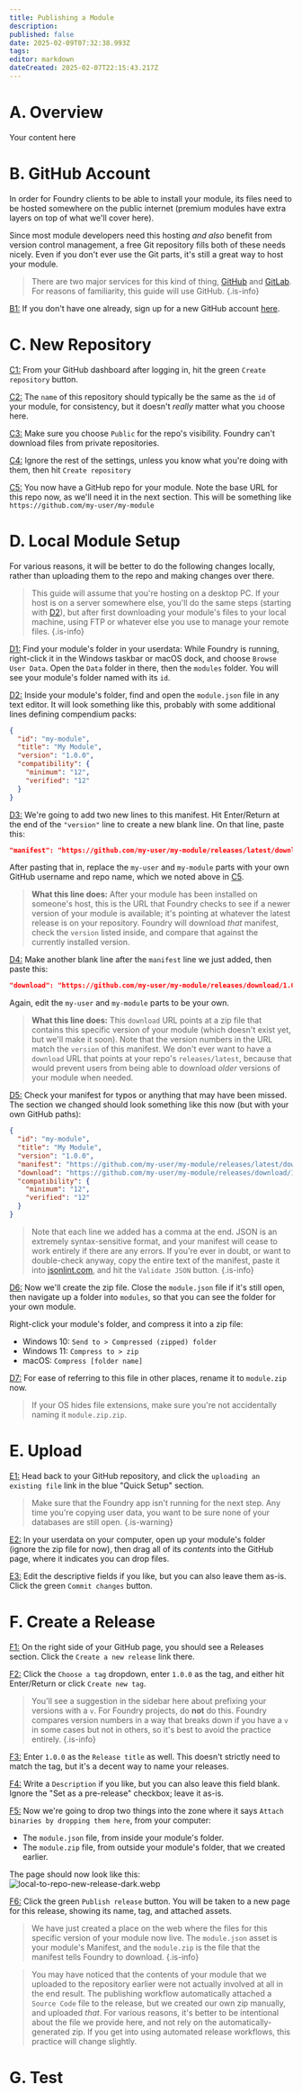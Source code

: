 ```yaml
---
title: Publishing a Module
description: 
published: false
date: 2025-02-09T07:32:38.993Z
tags: 
editor: markdown
dateCreated: 2025-02-07T22:15:43.217Z
---
```


# A. Overview
Your content here

# B. GitHub Account
In order for Foundry clients to be able to install your module, its files need to be hosted somewhere on the public internet (premium modules have extra layers on top of what we'll cover here).

Since most module developers need this hosting *and also* benefit from version control management, a free Git repository fills both of these needs nicely. Even if you don't ever use the Git parts, it's still a great way to host your module.

>There are two major services for this kind of thing, [GitHub](https://github.com/) and [GitLab](https://about.gitlab.com/). For reasons of familiarity, this guide will use GitHub. {.is-info}

<a id="B1" href="#B1">B1:</a> If you don't have one already, sign up for a new GitHub account [here](https://github.com/signup).

# C. New Repository
<a id="C1" href="#C1">C1:</a> From your GitHub dashboard after logging in, hit the green `Create repository` button.

<a id="C2" href="#C2">C2:</a> The `name` of this repository should typically be the same as the `id` of your module, for consistency, but it doesn't *really* matter what you choose here.

<a id="C3" href="#C3">C3:</a> Make sure you choose `Public` for the repo's visibility. Foundry can't download files from private repositories.

<a id="C4" href="#C4">C4:</a> Ignore the rest of the settings, unless you know what you're doing with them, then hit `Create repository`

<a id="C5" href="#C5">C5:</a> You now have a GitHub repo for your module. Note the base URL for this repo now, as we'll need it in the next section. This will be something like `https://github.com/my-user/my-module`

# D. Local Module Setup
For various reasons, it will be better to do the following changes locally, rather than uploading them to the repo and making changes over there.

>This guide will assume that you're hosting on a desktop PC. If your host is on a server somewhere else, you'll do the same steps (starting with <a id="D2" href="#D2">D2</a>), but after first downloading your module's files to your local machine, using FTP or whatever else you use to manage your remote files. {.is-info}

<a id="D1" href="#D1">D1:</a> Find your module's folder in your userdata: While Foundry is running, right-click it in the Windows taskbar or macOS dock, and choose `Browse User Data`. Open the `Data` folder in there, then the `modules` folder. You will see your module's folder named with its `id`.

<a id="D2" href="#D2">D2:</a> Inside your module's folder, find and open the `module.json` file in any text editor. It will look something like this, probably with some additional lines defining compendium packs:
```json
{
  "id": "my-module",
  "title": "My Module",
  "version": "1.0.0",
  "compatibility": {
    "minimum": "12",
    "verified": "12"
  }
}
```
<a id="D3" href="#D3">D3:</a> We're going to add two new lines to this manifest. Hit Enter/Return at the end of the `"version"` line to create a new blank line. On that line, paste this:
```json
"manifest": "https://github.com/my-user/my-module/releases/latest/download/module.json",
```
After pasting that in, replace the `my-user` and `my-module` parts with your own GitHub username and repo name, which we noted above in <a id="C5" href="#C5">C5</a>.

>**What this line does:** After your module has been installed on someone's host, this is the URL that Foundry checks to see if a newer version of your module is available; it's pointing at whatever the latest release is on your repository. Foundry will download *that* manifest, check the `version` listed inside, and compare that against the currently installed version.

<a id="D4" href="#D4">D4:</a> Make another blank line after the `manifest` line we just added, then paste this:
```json
"download": "https://github.com/my-user/my-module/releases/download/1.0.0/module.zip",
```
Again, edit the `my-user` and `my-module` parts to be your own.

>**What this line does:** This `download` URL points at a zip file that contains this specific version of your module (which doesn't exist yet, but we'll make it soon). Note that the version numbers in the URL match the `version` of this manifest. We don't ever want to have a `download` URL that points at your repo's `releases/latest`, because that would prevent users from being able to download *older* versions of your module when needed.

<a id="D5" href="#D5">D5:</a> Check your manifest for typos or anything that may have been missed. The section we changed should look something like this now (but with your own GitHub paths):
```json
{
  "id": "my-module",
  "title": "My Module",
  "version": "1.0.0",
  "manifest": "https://github.com/my-user/my-module/releases/latest/download/module.json",
  "download": "https://github.com/my-user/my-module/releases/download/1.0.0/module.zip",
  "compatibility": {
    "minimum": "12",
    "verified": "12"
  }
}
```
>Note that each line we added has a comma at the end. JSON is an extremely syntax-sensitive format, and your manifest will cease to work entirely if there are any errors. If you're ever in doubt, or want to double-check anyway, copy the entire text of the manifest, paste it into [jsonlint.com](https://jsonlint.com/), and hit the `Validate JSON` button. {.is-info}

<a id="D6" href="#D6">D6:</a> Now we'll create the zip file. Close the `module.json` file if it's still open, then navigate up a folder into `modules`, so that you can see the folder for your own module.

Right-click your module's folder, and compress it into a zip file:
- Windows 10: `Send to > Compressed (zipped) folder`
- Windows 11: `Compress to > zip`
- macOS: `Compress [folder name]`

<a id="D7" href="#D7">D7:</a> For ease of referring to this file in other places, rename it to `module.zip` now.

>If your OS hides file extensions, make sure you're not accidentally naming it `module.zip.zip`.

# E. Upload
<a id="E1" href="#E1">E1:</a> Head back to your GitHub repository, and click the `uploading an existing file` link in the blue "Quick Setup" section.

>Make sure that the Foundry app isn't running for the next step. Any time you're copying user data, you want to be sure none of your databases are still open. {.is-warning}

<a id="E2" href="#E2">E2:</a> In your userdata on your computer, open up your module's folder (ignore the zip file for now), then drag all of its *contents* into the GitHub page, where it indicates you can drop files.

<a id="E3" href="#E3">E3:</a> Edit the descriptive fields if you like, but you can also leave them as-is. Click the green `Commit changes` button.


# F. Create a Release
<a id="F1" href="#F1">F1:</a> On the right side of your GitHub page, you should see a Releases section. Click the `Create a new release` link there.

<a id="F2" href="#F2">F2:</a> Click the `Choose a tag` dropdown, enter `1.0.0` as the tag, and either hit Enter/Return or click `Create new tag`.

>You'll see a suggestion in the sidebar here about prefixing your versions with a `v`. For Foundry projects, do **not** do this. Foundry compares version numbers in a way that breaks down if you have a `v` in some cases but not in others, so it's best to avoid the practice entirely. {.is-info}

<a id="F3" href="#F3">F3:</a> Enter `1.0.0` as the `Release title` as well. This doesn't strictly need to match the tag, but it's a decent way to name your releases.

<a id="F4" href="#F4">F4:</a> Write a `Description` if you like, but you can also leave this field blank. Ignore the "Set as a pre-release" checkbox; leave it as-is.

<a id="F5" href="#F5">F5:</a> Now we're going to drop two things into the zone where it says `Attach binaries by dropping them here`, from your computer:

- The `module.json` file, from inside your module's folder.
- The `module.zip` file, from outside your module's folder, that we created earlier.

The page should now look like this:
![local-to-repo-new-release-dark.webp](/development/guides/local-to-repo-new-release-dark.webp)

<a id="F6" href="#F6">F6:</a> Click the green `Publish release` button. You will be taken to a new page for this release, showing its name, tag, and attached assets.

>We have just created a place on the web where the files for this specific version of your module now live. The `module.json` asset is your module's Manifest, and the `module.zip` is the file that the manifest tells Foundry to download. {.is-info}

>You may have noticed that the contents of your module that we uploaded to the repository earlier were not actually involved at all in the end result. The publishing workflow automatically attached a `Source Code` file to the release, but we created our own zip manually, and uploaded *that*. For various reasons, it's better to be intentional about the file we provide here, and not rely on the automatically-generated zip. If you get into using automated release workflows, this practice will change slightly.

# G. Test

